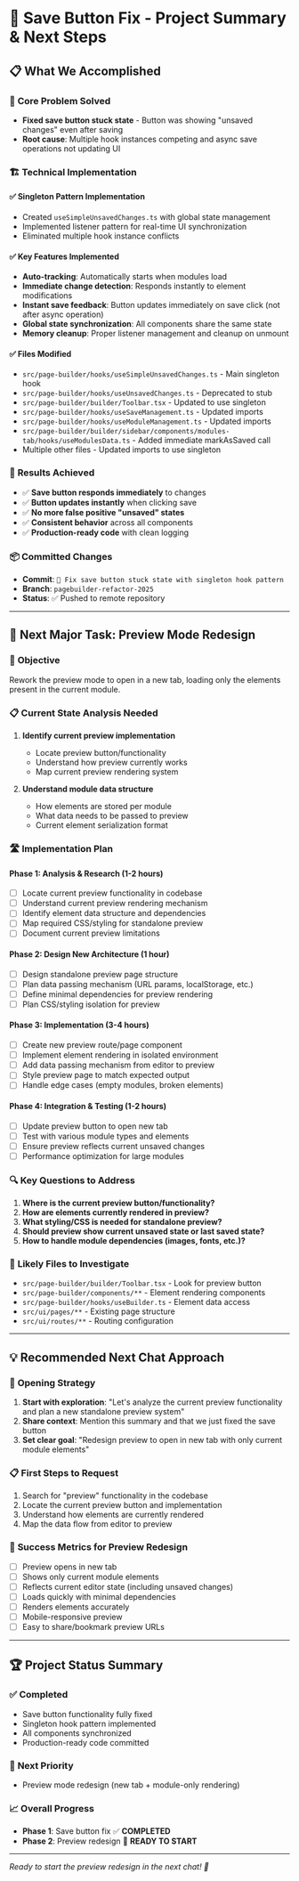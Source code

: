 # 🎯 Save Button Fix - Project Summary & Next Steps

## 📋 **What We Accomplished**

### 🔧 **Core Problem Solved**
- **Fixed save button stuck state** - Button was showing "unsaved changes" even after saving
- **Root cause**: Multiple hook instances competing and async save operations not updating UI

### 🏗️ **Technical Implementation**

#### ✅ **Singleton Pattern Implementation**
- Created `useSimpleUnsavedChanges.ts` with global state management
- Implemented listener pattern for real-time UI synchronization
- Eliminated multiple hook instance conflicts

#### ✅ **Key Features Implemented**
- **Auto-tracking**: Automatically starts when modules load
- **Immediate change detection**: Responds instantly to element modifications
- **Instant save feedback**: Button updates immediately on save click (not after async operation)
- **Global state synchronization**: All components share the same state
- **Memory cleanup**: Proper listener management and cleanup on unmount

#### ✅ **Files Modified**
- `src/page-builder/hooks/useSimpleUnsavedChanges.ts` - Main singleton hook
- `src/page-builder/hooks/useUnsavedChanges.ts` - Deprecated to stub
- `src/page-builder/builder/Toolbar.tsx` - Updated to use singleton
- `src/page-builder/hooks/useSaveManagement.ts` - Updated imports
- `src/page-builder/hooks/useModuleManagement.ts` - Updated imports
- `src/page-builder/builder/sidebar/components/modules-tab/hooks/useModulesData.ts` - Added immediate markAsSaved call
- Multiple other files - Updated imports to use singleton

### 🎯 **Results Achieved**
- ✅ **Save button responds immediately** to changes
- ✅ **Button updates instantly** when clicking save
- ✅ **No more false positive "unsaved" states**
- ✅ **Consistent behavior** across all components
- ✅ **Production-ready code** with clean logging

### 📦 **Committed Changes**
- **Commit**: `🔧 Fix save button stuck state with singleton hook pattern`
- **Branch**: `pagebuilder-refactor-2025`
- **Status**: ✅ Pushed to remote repository

---

## 🚀 **Next Major Task: Preview Mode Redesign**

### 🎯 **Objective**
Rework the preview mode to open in a new tab, loading only the elements present in the current module.

### 📋 **Current State Analysis Needed**
1. **Identify current preview implementation**
   - Locate preview button/functionality
   - Understand how preview currently works
   - Map current preview rendering system

2. **Understand module data structure**
   - How elements are stored per module
   - What data needs to be passed to preview
   - Current element serialization format

### 🛣️ **Implementation Plan**

#### **Phase 1: Analysis & Research** (1-2 hours)
- [ ] Locate current preview functionality in codebase
- [ ] Understand current preview rendering mechanism
- [ ] Identify element data structure and dependencies
- [ ] Map required CSS/styling for standalone preview
- [ ] Document current preview limitations

#### **Phase 2: Design New Architecture** (1 hour)
- [ ] Design standalone preview page structure
- [ ] Plan data passing mechanism (URL params, localStorage, etc.)
- [ ] Define minimal dependencies for preview rendering
- [ ] Plan CSS/styling isolation for preview

#### **Phase 3: Implementation** (3-4 hours)
- [ ] Create new preview route/page component
- [ ] Implement element rendering in isolated environment
- [ ] Add data passing mechanism from editor to preview
- [ ] Style preview page to match expected output
- [ ] Handle edge cases (empty modules, broken elements)

#### **Phase 4: Integration & Testing** (1-2 hours)
- [ ] Update preview button to open new tab
- [ ] Test with various module types and elements
- [ ] Ensure preview reflects current unsaved changes
- [ ] Performance optimization for large modules

### 🔍 **Key Questions to Address**
1. **Where is the current preview button/functionality?**
2. **How are elements currently rendered in preview?**
3. **What styling/CSS is needed for standalone preview?**
4. **Should preview show current unsaved state or last saved state?**
5. **How to handle module dependencies (images, fonts, etc.)?**

### 📂 **Likely Files to Investigate**
- `src/page-builder/builder/Toolbar.tsx` - Look for preview button
- `src/page-builder/components/**` - Element rendering components
- `src/page-builder/hooks/useBuilder.ts` - Element data access
- `src/ui/pages/**` - Existing page structure
- `src/ui/routes/**` - Routing configuration

---

## 💡 **Recommended Next Chat Approach**

### 🎯 **Opening Strategy**
1. **Start with exploration**: "Let's analyze the current preview functionality and plan a new standalone preview system"
2. **Share context**: Mention this summary and that we just fixed the save button
3. **Set clear goal**: "Redesign preview to open in new tab with only current module elements"

### 📋 **First Steps to Request**
1. Search for "preview" functionality in the codebase
2. Locate the current preview button and implementation
3. Understand how elements are currently rendered
4. Map the data flow from editor to preview

### 🎯 **Success Metrics for Preview Redesign**
- [ ] Preview opens in new tab
- [ ] Shows only current module elements
- [ ] Reflects current editor state (including unsaved changes)
- [ ] Loads quickly with minimal dependencies
- [ ] Renders elements accurately
- [ ] Mobile-responsive preview
- [ ] Easy to share/bookmark preview URLs

---

## 🏆 **Project Status Summary**

### ✅ **Completed**
- Save button functionality fully fixed
- Singleton hook pattern implemented
- All components synchronized
- Production-ready code committed

### 🎯 **Next Priority**
- Preview mode redesign (new tab + module-only rendering)

### 📈 **Overall Progress**
- **Phase 1**: Save button fix ✅ **COMPLETED**
- **Phase 2**: Preview redesign 🔄 **READY TO START**

---

*Ready to start the preview redesign in the next chat! 🚀*
